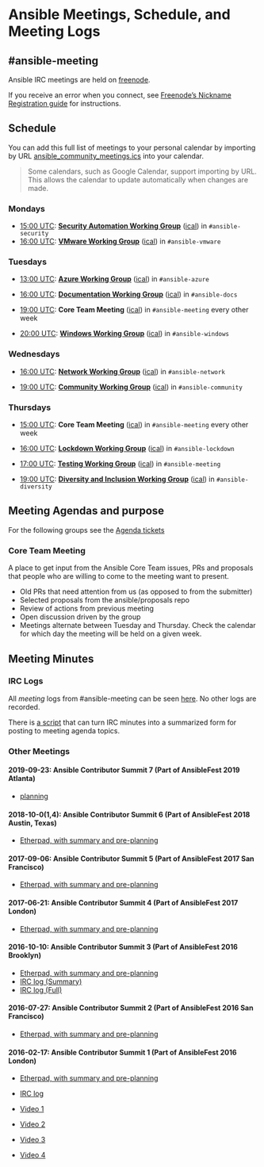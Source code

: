 # Ansible Meetings, Schedule, and Meeting Logs

## #ansible-meeting

Ansible IRC meetings are held on [freenode](https://freenode.net/).

If you receive an error when you connect, see [Freenode’s Nickname Registration guide](https://freenode.net/kb/answer/registration) for instructions.

## Schedule

You can add this full list of meetings to your personal calendar by importing by URL [ansible_community_meetings.ics](https://raw.githubusercontent.com/ansible/community/master/ansible_community_meetings.ics) into your calendar.

> Some calendars, such as Google Calendar, support importing by URL.
> This allows the calendar to update automatically when changes are made.

### Mondays

* [15:00 UTC](http://www.thetimezoneconverter.com/?t=15:00&tz=UTC):
  **[Security Automation Working Group](https://github.com/ansible/community/wiki/Security-Automation)**
  ([ical](https://raw.githubusercontent.com/ansible/community/master/meetings/ical/security.ics))
  in `#ansible-security`
* [16:00 UTC](http://www.thetimezoneconverter.com/?t=16:00&tz=UTC):
  **[VMware Working Group](https://github.com/ansible/community/wiki/vmware)**
  ([ical](https://raw.githubusercontent.com/ansible/community/master/meetings/ical/vmware.ics))
  in `#ansible-vmware`

### Tuesdays

* [13:00 UTC](http://www.thetimezoneconverter.com/?t=00:00&tz=UTC):
  **[Azure Working Group](https://github.com/ansible/community/wiki/azure)**
  ([ical](https://raw.githubusercontent.com/ansible/community/master/meetings/ical/azure.ics))
  in `#ansible-azure`

* [16:00 UTC](http://www.thetimezoneconverter.com/?t=14:30&tz=UTC):
  **[Documentation Working Group](https://github.com/ansible/community/wiki/docs)**
  ([ical](https://raw.githubusercontent.com/ansible/community/master/meetings/ical/docs.ics))
  in `#ansible-docs`

* [19:00 UTC](http://www.thetimezoneconverter.com/?t=19:00&tz=UTC):
  **Core Team Meeting**
  ([ical](https://raw.githubusercontent.com/ansible/community/master/meetings/ical/core-team.ics))
  in `#ansible-meeting` every other week

* [20:00 UTC](http://www.thetimezoneconverter.com/?t=20:00&tz=UTC):
  **[Windows Working Group](https://github.com/ansible/community/wiki/windows)**
  ([ical](https://raw.githubusercontent.com/ansible/community/master/meetings/ical/windows.ics))
  in `#ansible-windows`

### Wednesdays

* [16:00 UTC](http://www.thetimezoneconverter.com/?t=16:00&tz=UTC):
  **[Network Working Group](https://github.com/ansible/community/wiki/network)**
  ([ical](https://raw.githubusercontent.com/ansible/community/master/meetings/ical/network.ics))
  in `#ansible-network`

* [19:00 UTC](http://www.thetimezoneconverter.com/?t=19:00&tz=UTC):
  **[Community Working Group](https://github.com/ansible/community/issues/539)**
  ([ical](https://raw.githubusercontent.com/ansible/community/master/meetings/ical/community.ics))
  in `#ansible-community`

### Thursdays

* [15:00 UTC](http://www.thetimezoneconverter.com/?t=15:00&tz=UTC):
  **Core Team Meeting**
  ([ical](https://raw.githubusercontent.com/ansible/community/master/meetings/ical/core-team.ics))
  in `#ansible-meeting` every other week

* [16:00 UTC](http://www.thetimezoneconverter.com/?t=16:00&tz=UTC):
  **[Lockdown Working Group](https://github.com/ansible/community/wiki/lockdown)**
  ([ical](https://raw.githubusercontent.com/ansible/community/master/meetings/ical/lockdown.ics))
  in `#ansible-lockdown`

* [17:00 UTC](http://www.thetimezoneconverter.com/?t=17:00&tz=UTC):
  **[Testing Working Group](https://github.com/ansible/community/wiki/testing)**
  ([ical](https://raw.githubusercontent.com/ansible/community/master/meetings/ical/testing.ics))
  in `#ansible-meeting`
* [19:00 UTC](http://www.thetimezoneconverter.com/?t=19:00&tz=UTC):
  **[Diversity and Inclusion Working Group](https://github.com/ansible/community/wiki/diversity)**
  ([ical](https://raw.githubusercontent.com/ansible/community/master/meetings/ical/diversity.ics))
  in `#ansible-diversity`

## Meeting Agendas and purpose

For the following groups see the
[Agenda tickets](https://github.com/ansible/community/issues?utf8=%E2%9C%93&q=is%3Aissue+is%3Aopen++label%3Ameeting_agenda+)

### Core Team Meeting

A place to get input from the Ansible Core Team issues, PRs and proposals that people who are willing to come to the meeting want to present.

* Old PRs that need attention from us (as opposed to from the submitter)
* Selected proposals from the ansible/proposals repo
* Review of actions from previous meeting
* Open discussion driven by the group
* Meetings alternate between Tuesday and Thursday. Check the calendar for which day the meeting will be held on a given week.

## Meeting Minutes

### IRC Logs

All *meeting* logs from #ansible-meeting can be seen [here](https://meetbot.fedoraproject.org/sresults/?group_id=ansible-meeting&type=channel). No other logs are recorded.

There is [a script](./read_minutes.py) that can turn IRC minutes into a summarized form for posting to meeting agenda topics.

### Other Meetings

#### 2019-09-23: Ansible Contributor Summit 7 (Part of AnsibleFest 2019 Atlanta)

* [planning](https://etherpad.openstack.org/p/ansible-summit-atlanta-2019)

#### 2018-10-0(1,4): Ansible Contributor Summit 6 (Part of AnsibleFest 2018 Austin, Texas)

* [Etherpad, with summary and pre-planning](https://etherpad.openstack.org/p/ansible-summit-october-2018)

#### 2017-09-06: Ansible Contributor Summit 5 (Part of AnsibleFest 2017 San Francisco)

* [Etherpad, with summary and pre-planning](https://public.etherpad-mozilla.org/p/ansible-summit-september-2017)

#### 2017-06-21: Ansible Contributor Summit 4 (Part of AnsibleFest 2017 London)

* [Etherpad, with summary and pre-planning](https://public.etherpad-mozilla.org/p/ansible-summit-june-2017)

#### 2016-10-10: Ansible Contributor Summit 3 (Part of AnsibleFest 2016 Brooklyn)

* [Etherpad, with summary and pre-planning](https://public.etherpad-mozilla.org/p/ansible-summit-july-2016-general)
* [IRC log (Summary)](https://meetbot.fedoraproject.org/ansible-meeting/2016-07-27/contributor_conference_sf_2016.2016-07-27-15.32.html)
* [IRC log (Full)](https://meetbot.fedoraproject.org/ansible-meeting/2016-07-27/contributor_conference_sf_2016.2016-07-27-15.32.log.html)

#### 2016-07-27: Ansible Contributor Summit 2 (Part of AnsibleFest 2016 San Francisco)

* [Etherpad, with summary and pre-planning](https://public.etherpad-mozilla.org/p/ansible-summit-october-2016)

#### 2016-02-17: Ansible Contributor Summit 1 (Part of AnsibleFest 2016 London)

* [Etherpad, with summary and pre-planning](https://public.etherpad-mozilla.org/p/ansible-summit)
* [IRC log](https://gist.github.com/gregdek/4ed5bd745881570a17db)

* [Video 1](https://www.youtube.com/watch?v=l7v7RSHwGhk)
* [Video 2](https://www.youtube.com/watch?v=47vidc1P-ZE)
* [Video 3](https://www.youtube.com/watch?v=c3WNhsHW7Xc)
* [Video 4](https://www.youtube.com/watch?v=qPuQ-UToen0)
